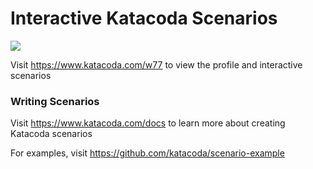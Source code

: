 # Interactive Katacoda Scenarios

[![](http://shields.katacoda.com/katacoda/w77/count.svg)](https://www.katacoda.com/w77 "Get your profile on Katacoda.com")

Visit https://www.katacoda.com/w77 to view the profile and interactive scenarios

### Writing Scenarios
Visit https://www.katacoda.com/docs to learn more about creating Katacoda scenarios

For examples, visit https://github.com/katacoda/scenario-example
